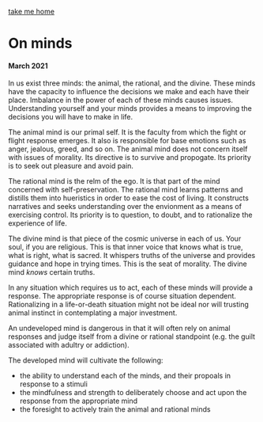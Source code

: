 [take me home](../index.md)  
  
# On minds
#### March 2021

In us exist three minds: the animal, the rational, and the divine. These minds have the capacity to influence the decisions we make and each have their place. Imbalance in the power of each of these minds causes issues. Understanding yourself and your minds provides a means to improving the decisions you will have to make in life. 
  
The animal mind is our primal self. It is the faculty from which the fight or flight response emerges. It also is responsible for base emotions such as anger, jealous, greed, and so on. The animal mind does not concern itself with issues of morality. Its directive is to survive and propogate. Its priority is to seek out pleasure and avoid pain. 

The rational mind is the relm of the ego. It is that part of the mind concerned with self-preservation. The rational mind learns patterns and distills them into hueristics in order to ease the cost of living. It constructs narratives and seeks understanding over the envionment as a means of exercising control. Its priority is to question, to doubt, and to rationalize the experience of life. 

The divine mind is that piece of the cosmic universe in each of us. Your soul, if you are religious. This is that inner voice that knows what is true, what is right, what is sacred. It whispers truths of the universe and provides guidance and hope in trying times. This is the seat of morality. The divine mind *knows* certain truths. 

In any situation which requires us to act, each of these minds will provide a response. The appropriate response is of course situation dependent. Rationalizing in a life-or-death situation might not be ideal nor will trusting animal instinct in contemplating a major investment. 

An undeveloped mind is dangerous in that it will often rely on animal responses and judge itself from a divine or rational standpoint (e.g. the guilt associated with adultry or addiction). 

The developed mind will cultivate the following:
- the ability to understand each of the minds, and their propoals in response to a stimuli  
- the mindfulness and strength to deliberately choose and act upon the response from the appropriate mind  
- the foresight to actively train the animal and rational minds